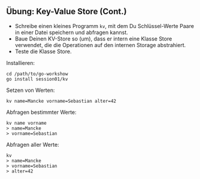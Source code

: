 ## Übung: Key-Value Store (Cont.)

* Schreibe einen kleines Programm `kv`, mit dem Du Schlüssel-Werte Paare in einer Datei speichern und abfragen kannst.
* Baue Deinen KV-Store so (um), dass er intern eine Klasse Store verwendet, die die Operationen auf den internen Storage abstrahiert.
* Teste die Klasse Store.

Installieren:
```shell
cd /path/to/go-workshow
go install session01/kv
``` 

Setzen von Werten:
```shell
kv name=Mancke vorname=Sebastian alter=42
```

Abfragen bestimmter Werte:
```shell
kv name vorname
> name=Mancke
> vorname=Sebastian
```

Abfragen aller Werte:
```shell
kv
> name=Mancke
> vorname=Sebastian
> alter=42
```